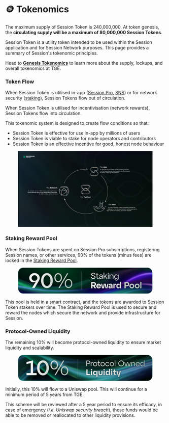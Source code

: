 # 🪙 Tokenomics

The maximum supply of Session Token is 240,000,000. At token genesis, the **circulating supply will be a maximum of 80,000,000 Session Tokens**.

Session Token is a utility token intended to be used within the Session application and for Session Network purposes. This page provides a summary of Session's tokenomic principles.&#x20;

Head to [**Genesis Tokenomics**](genesis-tokenomics/) to learn more about the supply, lockups, and overall tokenomics at TGE.

### Token Flow

When Session Token is utilised in-app ([Session Pro](../session-token-utility/session-pro.md), [SNS](../session-token-utility/session-name-service/)) or for network security ([staking](../session-nodes/staking-and-collateralisation.md)), Session Tokens flow out of circulation.&#x20;

When Session Token is utilised for incentivisation (network rewards), Session Tokens flow into circulation.&#x20;

This tokenomic system is designed to create flow conditions so that:&#x20;

* Session Token is effective for use in-app by millions of users
* Session Token is viable to stake for node operators and contributors
* Session Token is an effective incentive for good, honest node behaviour

<figure><img src="../.gitbook/assets/new_flywheeel.png" alt=""><figcaption></figcaption></figure>

### Staking Reward Pool

When Session Tokens are spent on Session Pro subscriptions, registering Session names, or other services, 90% of the tokens (minus fees) are locked in the [Staking Reward Pool](../staking-reward-pool.md).

<figure><img src="../.gitbook/assets/8b2f7d2fdef539c0ff4eb9e0fb0ec2974619bcab-3840x744 (1).webp" alt=""><figcaption></figcaption></figure>

This pool is held in a smart contract, and the tokens are awarded to Session Token stakers over time. The Staking Reward Pool is used to secure and reward the nodes which secure the network and provide infrastructure for Session.

### Protocol-Owned Liquidity&#x20;

The remaining 10% will become protocol-owned liquidity to ensure market liquidity and scalability.&#x20;

<figure><img src="../.gitbook/assets/44aa4ded71dcbda437ae3e81fc94c5b035697931-3840x744.webp" alt=""><figcaption></figcaption></figure>

Initially, this 10% will flow to a Uniswap pool. This will continue for a minimum period of 5 years from TGE.&#x20;

This scheme will be reviewed after a 5 year period to ensure its efficacy, in case of emergency (_i.e. Uniswap security breach_), these funds would be able to be removed or reallocated to other liquidity provisions.

